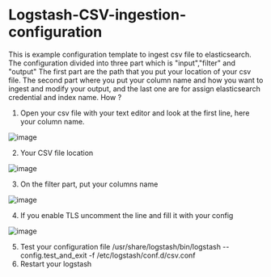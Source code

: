 # Logstash-CSV-ingestion-configuration
This is example configuration template to ingest csv file to elasticsearch. The configuration divided into three part which is "input","filter" and "output"
The first part are the path that you put your location of your csv file. The second part where you put your column name and how you want to ingest and modify your output,
and the last one are for assign elasticsearch credential and index name.
How ?

1. Open your csv file with your text editor and look at the first line, here your column name.

![image](https://user-images.githubusercontent.com/67633326/193715183-9c3d7ca5-6b03-41fd-ab5f-e41d34592cba.png)

2. Your CSV file location 

![image](https://user-images.githubusercontent.com/67633326/193716398-582d5148-7c41-4fd2-8fa2-2f198b531997.png)

3. On the filter part, put your columns name

![image](https://user-images.githubusercontent.com/67633326/193715826-13e30d9d-e476-47c3-8a16-41c24e0a9ebd.png)

4. If you enable TLS uncomment the line and fill it with your config

![image](https://user-images.githubusercontent.com/67633326/193715573-9027664b-1973-410e-a9b8-86778e77a0c8.png)

5. Test your configuration file 
 /usr/share/logstash/bin/logstash --config.test_and_exit -f /etc/logstash/conf.d/csv.conf
6. Restart your logstash
